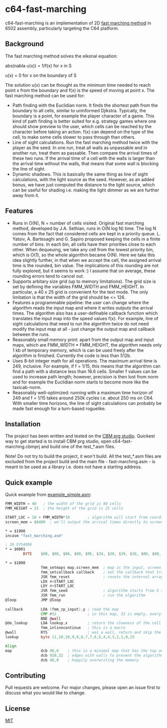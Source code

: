 # c64-fast-marching

c64-fast-marching is an implementation of 2D [fast marching method](https://en.wikipedia.org/wiki/Fast_marching_method) in 6502 assembly, particularly targeting the C64 platform.

## Background

The fast marching method solves the eikonal equation:

abs(nabla u(x)) = 1/f(x) for x in S

u(x) = 0 for x on the boundary of S

The solution u(x) can be thought as the minimum time needed to reach point x from the boundary and f(x) is the speed of moving at point x. The fast marching method can be used for:

- Path finding with the Euclidian norm. It finds the shortest path from the boundary to all cells, similar to uninformed Djikstra. Typically, the boundary is a point, for example the player character of a game. This kind of path finding is better suited for e.g. strategy games where one should show preview to the user, which cells can be reached by the character before taking an action. f(x) can depend on the type of the cell, to make some cells slower to pass through than others.
- Line of sight calculations. Run the fast marching method twice with the player as the seed. In one run, treat all walls as unpassable and in another run, treat them as passable. Then compare the arrival times of these two runs. If the arrival time of a cell with the walls is larger than the arrival time without the walls, that means that some wall is blocking the line of sight.
- Dynamic shadows. This is basically the same thing as line of sight calculations, with the light source as the seed. However, as an added bonus, we have just computed the distance to the light source, which can be useful for shading i.e. making the light dimmer as we are further away from it.

## Features

- Runs in O(N), N = number of cells visited. Original fast marching method, developed by J.A. Sethian, runs in O(N log N) time. The log N comes from the fact that considered cells are kept in a priority queue. L. Yatsiv, A. Bartesaghi and G. Sapiro proposed keeping the cells in a finite number of bins. In each bin, all cells have their priorities close to each other. When dequeuing, we take any cell from the lowest priority bin, which is O(1), so the whole algorithm became O(N). Here we take this idea slightly further, in that when we accept the cell, the assigned arrival time is the rounded, bin value. The implications of this rounding are not fully explored, but it seems to work :) I assume that on average, these rounding errors tend to cancel out.
- Supports arbitary size grid (up to memory limitations). The grid size is set by defining the variables FMM_WIDTH and FMM_HEIGHT. In particular, a 40 x 25 grid is convenient for the text mode. The only limitation is that the width of the grid should be <= 126.
- Features a programmable pipeline: the user can change where the algorithm reads the input map and where it writes outputs the arrival times. The algorithm also has a user-definable callback function which translates the input map into the speed values f(x). For example, line of sight calculations that need to run the algorithm twice do not need modify the input map at all - just change the output map and callback between the runs.
- Reasonably small memory print: apart from the output map and input maps, which are FMM_WIDTH \* FMM_HEIGHT, the algorithm needs only 1 kb of temporary memory, which is can be used freely after the algorithm is finished. Currently the code is less than 512b.
- Uses 8-bit integer math for all operations. The maximum arrival time is 249, inclusive. For example, if f = 1/15, this means that the algorithm can find a path with a distance less than 16.6 cells. Smaller f values can be used to increase path length; however, precision is then lost from norm and for example the Euclidian norm starts to become more like the taxicab-norm.
- Reasonably well-optimized: running with a maximum time horizon of 249 and f = 1/15 takes around 250k cycles i.e. about 250 ms on C64. With smaller time horizons, the line of sight calculations can probably be made fast enough for a turn-based roguelike.

## Installation

The project has been written and tested on the [CBM prg studio](https://www.ajordison.co.uk). Quickest way to get started is to install CBM prg studio, open c64-fast-marching.cbmprj and build one of the test_\*.asm files.

Note! Do not try to build the project, it won't build. All the test_\*.asm files are excluded from the project build and the main file - fast-marching.asm - is meant to be used as a library i.e. does not have a starting address.

## Quick example

Quick example from [example_simple.asm](example_simple.asm):

```asm  
FMM_WIDTH = 40   ; the width of the grid is 40 cells
FMM_HEIGHT = 25  ; the height of the grid is 25 cells

START_LOC = 10 + FMM_WIDTH*10        ; algorithm will start from coordinates X = 10, Y = 10
screen_mem = $0400  ; we'll output the arrival times directly to screen memory for quick visualization

* = $1900
incasm "fast_marching.asm"

; 10 SYS4096
* = $0801
        BYTE    $0B, $08, $0A, $00, $9E, $34, $30, $39, $36, $00, $00, $00

* = $1000       
                fmm_setmaps map,screen_mem  ; map is the input, screen_mem is the output
                fmm_setcallback callback    ; set the callback that translates the map values into f values
                JSR fmm_reset               ; resets the internal arrays and output array
                LDX #<START_LOC
                LDY #>START_LOC
                JSR fmm_seed                ; algorithm starts from X = 10, Y = 10               
                JSR fmm_run                 ; run the algorithm
@loop           JMP @loop
                       
callback        LDA (fmm_zp_input),y ; read the map
                CMP #32              ; in this map, 32 is empty, everything else is wall
                BNE @wall
@do_lookup      LDA lookup,x         ; return the slowness of the cell
                fmm_inlinecontinue   ; this is a macro
@wall           RTS                  ; was a wall, return and skip the cell
lookup          byte 11,10,10,9,8,8,7,7,6,5,4,4,3,2,1,0,15

Align
map             dcb 40,0    ; this is a minimal map that has the top and bottom 
                dcb 920,32  ; edges with walls to prevent the algorithm from 
                dcb 40,0    ; happily overwriting the memory
```

## Contributing
Pull requests are welcome. For major changes, please open an issue first to discuss what you would like to change.

## License
[MIT](LICENSE)
